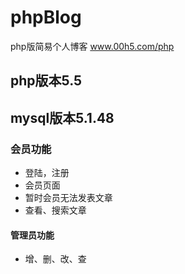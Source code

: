# phpBlog
php版简易个人博客 www.00h5.com/php
## php版本5.5
## mysql版本5.1.48
### 会员功能
+ 登陆，注册
+ 会员页面
+ 暂时会员无法发表文章
+ 查看、搜索文章
#### 管理员功能
+ 增、删、改、查
